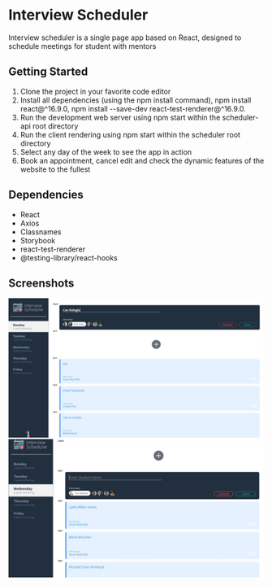 # Interview Scheduler
Interview scheduler is a single page app based on React, designed to schedule meetings for student with mentors

## Getting Started

1. Clone the project in your favorite code editor
2. Install all dependencies (using the npm install command), npm install react@^16.9.0, npm install --save-dev react-test-renderer@^16.9.0.
3. Run the development web server using npm start within the scheduler-api root directory
4. Run the client rendering using npm start within the scheduler root directory
5. Select any day of the week to see the app in action
6. Book an appointment, cancel edit and check the dynamic features of the website to the fullest

## Dependencies

- React
- Axios 
- Classnames
- Storybook
- react-test-renderer
- @testing-library/react-hooks

## Screenshots

!["Screenshot of scheduler"](https://github.com/cankologlu/scheduler/blob/master/docs/scheduler.png?raw=true)
!["Screenshot of scheduler"](https://github.com/cankologlu/scheduler/blob/master/docs/scheduler2.png?raw=true)